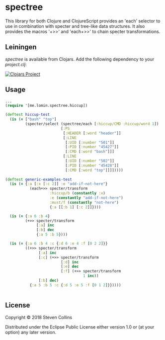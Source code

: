 # spectree

This library for both Clojure and ClojureScript provides an 'each' selector to use in combination with specter and tree-like data structures.
It also provides the macros '+>>' and 'each+>>' to chain specter transformations.

## Leiningen

*spectree* is available from Clojars. Add the following dependency to your *project.clj*:

[![Clojars Project](https://img.shields.io/clojars/v/me.lomin.spectree.svg)](https://clojars.org/me.lomin.spectree)

## Usage

```clojure
...
(require '[me.lomin.spectree.hiccup])

(deftest hiccup-test
  (is (= ["bash" "top"]
         (specter/select (spectree/each [:hiccup/CMD :hiccup/word 1])
                         [:PS
                          [:HEADER [:word "header"]]
                          [:LINE
                           [:UID [:number "501"]]
                           [:PID [:number "45427"]]
                           [:CMD [:word "bash"]]]
                          [:LINE
                           [:UID [:number "502"]]
                           [:PID [:number "45428"]]
                           [:CMD [:word "top"]]]]))))
                           
(deftest generic-examples-test
  (is (= {:a [:x [:c 2]] :e "add-if-not-here"}
           (each+>> specter/transform
                    :hiccup/b (constantly :x)
                    :e (constantly "add-if-not-here")
                    :must/f (constantly "not-here")
                    {:a [[:b 1] [:c 2]]})))

  (is (= {:a 6 :b 4}
         (+>> specter/transform
              [:a] inc
              [:b] dec
              {:a 5 :b 5})))

  (is (= {:a 6 :b 4 :c {:d 6 :e 4 :f [0 2 2]}}
         ((+>> specter/transform
               [:a] inc
               [:c] (+>> specter/transform
                         [:d] inc
                         [:e] dec
                         [:f] (+>> specter/transform
                                   1 inc))
               [:b] dec)
           {:a 5 :b 5 :c {:d 5 :e 5 :f [0 1 2]}}))))       
                                                          
```

## License

Copyright © 2018 Steven Collins

Distributed under the Eclipse Public License either version 1.0 or (at
your option) any later version.

